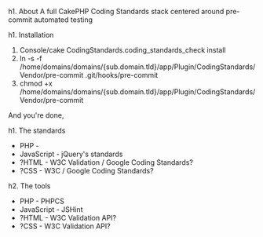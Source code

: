 h1. About
A full CakePHP Coding Standards stack centered around pre-commit automated testing

h1. Installation
1. Console/cake CodingStandards.coding_standards_check install
1. ln -s -f /home/domains/domains/{sub.domain.tld}/app/Plugin/CodingStandards/Vendor/pre-commit .git/hooks/pre-commit
1. chmod +x /home/domains/domains/{sub.domain.tld}/app/Plugin/CodingStandards/Vendor/pre-commit

And you're done, 

h1. The standards
* PHP - 
* JavaScript - jQuery's standards
* ?HTML - W3C Validation / Google Coding Standards?
* ?CSS - W3C / Google Coding Standards?

h2. The tools
* PHP - PHPCS
* JavaScript - JSHint
* ?HTML - W3C Validation API?
* ?CSS - W3C Validation API?
